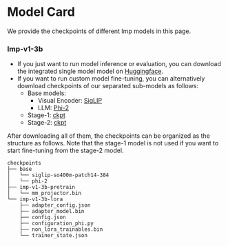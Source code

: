 # Model Card
We provide the checkpoints of different Imp models in this page.

### Imp-v1-3b

- If you just want to run model inference or evaluation, you can download the integrated single model model on [Huggingface](https://huggingface.co/MILVLG/imp-v1-3b/).
- If you want to run custom model fine-tuning, you can alternatively download checkpoints of our separated sub-models as follows: 
  - Base models: 
    - Visual Encoder: [SigLIP](https://huggingface.co/google/siglip-so400m-patch14-384)
    - LLM: [Phi-2](https://huggingface.co/microsoft/phi-2)
  - Stage-1: [ckpt](https://awma1-my.sharepoint.com/:u:/g/personal/yuz_l0_tn/EfEI93KFam5KplL1AWKgldUBjQVotT4kxQS63UlROODouA?download=1)
  - Stage-2: [ckpt](https://awma1-my.sharepoint.com/:u:/g/personal/yuz_l0_tn/EcpJj4ZBvlBNuHL_yXXRhwUBZl6QLuCQWHQ8KUrh_ui1iA?download=1)

After downloading all of them, the checkpoints can be organized as the structure as follows. Note that the stage-1 model is not used if you want to start fine-tuning from the stage-2 model. 

```
checkpoints
├── base
│   └── siglip-so400m-patch14-384
│   └── phi-2
├── imp-v1-3b-pretrain
│   └── mm_projector.bin
└── imp-v1-3b-lora
    ├── adapter_config.json
    ├── adapter_model.bin
    ├── config.json
    ├── configuration_phi.py
    ├── non_lora_trainables.bin
    └── trainer_state.json
```